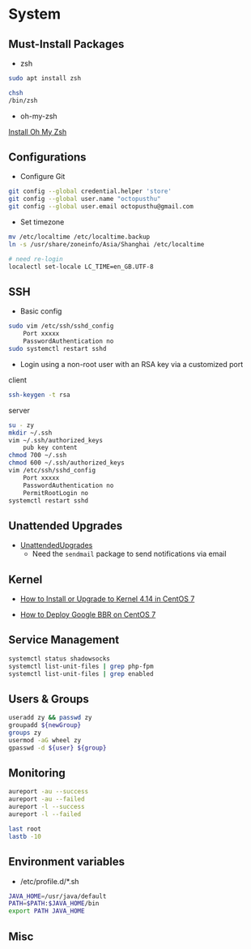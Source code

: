 # System

## Must-Install Packages

- zsh

```bash
sudo apt install zsh

chsh
/bin/zsh
```

- oh-my-zsh

[Install Oh My Zsh](https://ohmyz.sh/)

## Configurations

- Configure Git

```bash
git config --global credential.helper 'store'
git config --global user.name "octopusthu"
git config --global user.email octopusthu@gmail.com
```

- Set timezone

```bash
mv /etc/localtime /etc/localtime.backup
ln -s /usr/share/zoneinfo/Asia/Shanghai /etc/localtime

# need re-login
localectl set-locale LC_TIME=en_GB.UTF-8
```

## SSH

- Basic config

```bash
sudo vim /etc/ssh/sshd_config
    Port xxxxx
    PasswordAuthentication no
sudo systemctl restart sshd
```

- Login using a non-root user with an RSA key via a customized port

client

```bash
ssh-keygen -t rsa
```

server

```bash
su - zy
mkdir ~/.ssh
vim ~/.ssh/authorized_keys
    pub key content
chmod 700 ~/.ssh
chmod 600 ~/.ssh/authorized_keys
vim /etc/ssh/sshd_config
    Port xxxxx
    PasswordAuthentication no
    PermitRootLogin no
systemctl restart sshd
```

## Unattended Upgrades

- [UnattendedUpgrades](https://wiki.debian.org/UnattendedUpgrades)
  - Need the `sendmail` package to send notifications via email

## Kernel

- [How to Install or Upgrade to Kernel 4.14 in CentOS 7](https://www.tecmint.com/install-upgrade-kernel-version-in-centos-7/)

- [How to Deploy Google BBR on CentOS 7](https://www.vultr.com/docs/how-to-deploy-google-bbr-on-centos-7)

## Service Management

```bash
systemctl status shadowsocks
systemctl list-unit-files | grep php-fpm
systemctl list-unit-files | grep enabled
```

## Users & Groups

```bash
useradd zy && passwd zy
groupadd ${newGroup}
groups zy
usermod -aG wheel zy
gpasswd -d ${user} ${group}
```

## Monitoring

```bash
aureport -au --success
aureport -au --failed
aureport -l --success
aureport -l --failed

last root
lastb -10
```

## Environment variables

- /etc/profile.d/*.sh

```sh
JAVA_HOME=/usr/java/default
PATH=$PATH:$JAVA_HOME/bin
export PATH JAVA_HOME
```

## Misc
